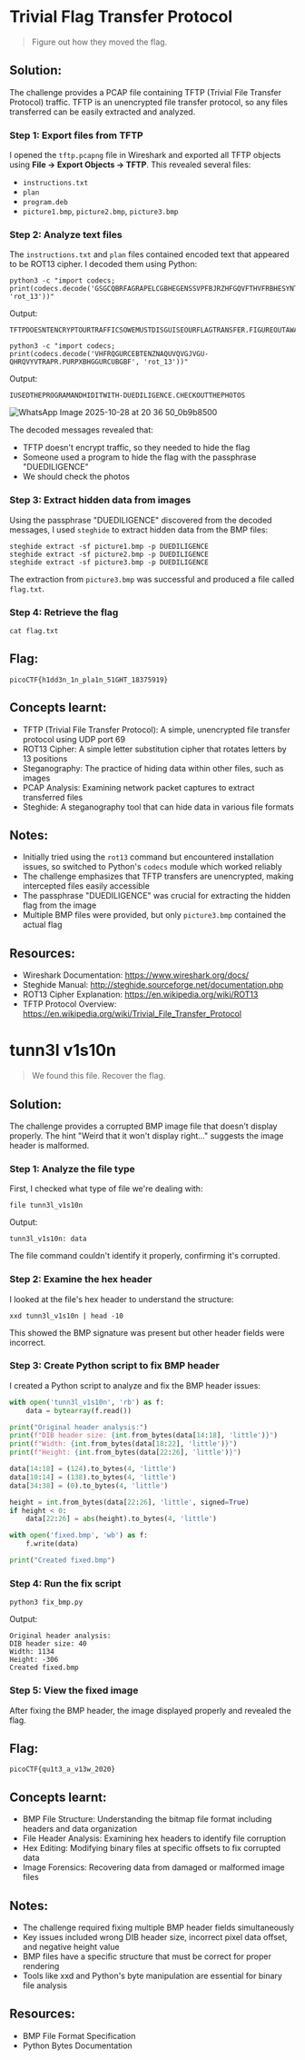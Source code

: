 
# Trivial Flag Transfer Protocol

> Figure out how they moved the flag.

## Solution:

The challenge provides a PCAP file containing TFTP (Trivial File Transfer Protocol) traffic. TFTP is an unencrypted file transfer protocol, so any files transferred can be easily extracted and analyzed.

### Step 1: Export files from TFTP
I opened the `tftp.pcapng` file in Wireshark and exported all TFTP objects using **File → Export Objects → TFTP**. This revealed several files:
- `instructions.txt`
- `plan`
- `program.deb`
- `picture1.bmp`, `picture2.bmp`, `picture3.bmp`

### Step 2: Analyze text files
The `instructions.txt` and `plan` files contained encoded text that appeared to be ROT13 cipher. I decoded them using Python:

```
python3 -c "import codecs; print(codecs.decode('GSGCQBRFAGRAPELCGBHEGENSSVPFBJRZHFGQVFTHVFRBHESYNTGENAFSRE.SVTHERBHGNJNLGBUVQRGURSYNTNAQVJVYYPURPXONPXSBEGURCYNA', 'rot_13'))"
```

Output:
```
TFTPDOESNTENCRYPTOURTRAFFICSOWEMUSTDISGUISEOURFLAGTRANSFER.FIGUREOUTAWAYTOHIDETHEFLAGANDIWILLCHECKBACKFORTHEPLAN
```

```
python3 -c "import codecs; print(codecs.decode('VHFRQGURCEBTENZNAQUVQVGJVGU-QHRQVYVTRAPR.PURPXBHGGURCUBGBF', 'rot_13'))"
```

Output:
```
IUSEDTHEPROGRAMANDHIDITWITH-DUEDILIGENCE.CHECKOUTTHEPHOTOS
```
![WhatsApp Image 2025-10-28 at 20 36 50_0b9b8500](https://github.com/user-attachments/assets/f3438ca3-2f7b-4e23-a8cb-23cfa179add3)

The decoded messages revealed that:
- TFTP doesn't encrypt traffic, so they needed to hide the flag
- Someone used a program to hide the flag with the passphrase "DUEDILIGENCE"
- We should check the photos

### Step 3: Extract hidden data from images
Using the passphrase "DUEDILIGENCE" discovered from the decoded messages, I used `steghide` to extract hidden data from the BMP files:

```
steghide extract -sf picture1.bmp -p DUEDILIGENCE
steghide extract -sf picture2.bmp -p DUEDILIGENCE
steghide extract -sf picture3.bmp -p DUEDILIGENCE
```

The extraction from `picture3.bmp` was successful and produced a file called `flag.txt`.

### Step 4: Retrieve the flag
```
cat flag.txt
```

## Flag:
```
picoCTF{h1dd3n_1n_pla1n_51GHT_18375919}
```

## Concepts learnt:
- TFTP (Trivial File Transfer Protocol): A simple, unencrypted file transfer protocol using UDP port 69
- ROT13 Cipher: A simple letter substitution cipher that rotates letters by 13 positions
- Steganography: The practice of hiding data within other files, such as images
- PCAP Analysis: Examining network packet captures to extract transferred files
- Steghide: A steganography tool that can hide data in various file formats

## Notes:
- Initially tried using the `rot13` command but encountered installation issues, so switched to Python's `codecs` module which worked reliably
- The challenge emphasizes that TFTP transfers are unencrypted, making intercepted files easily accessible
- The passphrase "DUEDILIGENCE" was crucial for extracting the hidden flag from the image
- Multiple BMP files were provided, but only `picture3.bmp` contained the actual flag

## Resources:
- Wireshark Documentation: https://www.wireshark.org/docs/
- Steghide Manual: http://steghide.sourceforge.net/documentation.php
- ROT13 Cipher Explanation: https://en.wikipedia.org/wiki/ROT13
- TFTP Protocol Overview: https://en.wikipedia.org/wiki/Trivial_File_Transfer_Protocol


# tunn3l v1s10n

> We found this file. Recover the flag.

## Solution:

The challenge provides a corrupted BMP image file that doesn't display properly. The hint "Weird that it won't display right..." suggests the image header is malformed.

### Step 1: Analyze the file type
First, I checked what type of file we're dealing with:

```
file tunn3l_v1s10n
```

Output:
```
tunn3l_v1s10n: data
```

The file command couldn't identify it properly, confirming it's corrupted.

### Step 2: Examine the hex header
I looked at the file's hex header to understand the structure:

```
xxd tunn3l_v1s10n | head -10
```

This showed the BMP signature was present but other header fields were incorrect.

### Step 3: Create Python script to fix BMP header
I created a Python script to analyze and fix the BMP header issues:

```python
with open('tunn3l_v1s10n', 'rb') as f:
    data = bytearray(f.read())

print("Original header analysis:")
print(f"DIB header size: {int.from_bytes(data[14:18], 'little')}")
print(f"Width: {int.from_bytes(data[18:22], 'little')}")
print(f"Height: {int.from_bytes(data[22:26], 'little')}")

data[14:18] = (124).to_bytes(4, 'little')
data[10:14] = (138).to_bytes(4, 'little')
data[34:38] = (0).to_bytes(4, 'little')

height = int.from_bytes(data[22:26], 'little', signed=True)
if height < 0:
    data[22:26] = abs(height).to_bytes(4, 'little')

with open('fixed.bmp', 'wb') as f:
    f.write(data)

print("Created fixed.bmp")
```

### Step 4: Run the fix script
```
python3 fix_bmp.py
```

Output:
```
Original header analysis:
DIB header size: 40
Width: 1134
Height: -306
Created fixed.bmp
```

### Step 5: View the fixed image
After fixing the BMP header, the image displayed properly and revealed the flag.


## Flag:
```
picoCTF{qu1t3_a_v13w_2020}
```

## Concepts learnt:
- BMP File Structure: Understanding the bitmap file format including headers and data organization
- File Header Analysis: Examining hex headers to identify file corruption
- Hex Editing: Modifying binary files at specific offsets to fix corrupted data
- Image Forensics: Recovering data from damaged or malformed image files

## Notes:
- The challenge required fixing multiple BMP header fields simultaneously
- Key issues included wrong DIB header size, incorrect pixel data offset, and negative height value
- BMP files have a specific structure that must be correct for proper rendering
- Tools like xxd and Python's byte manipulation are essential for binary file analysis

## Resources:
- BMP File Format Specification
- Python Bytes Documentation

